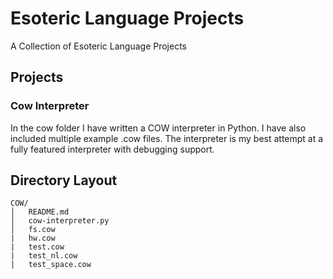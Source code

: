 # Esoteric Language Projects
A Collection of Esoteric Language Projects
## Projects
### Cow Interpreter
In the cow folder I have written a COW interpreter in Python. I have also included multiple example .cow files. The interpreter is my best attempt at a fully featured interpreter with debugging support.

## Directory Layout
```
COW/
│   README.md
│   cow-interpreter.py    
│   fs.cow
|   hw.cow
|   test.cow
|   test_nl.cow
|   test_space.cow
```
